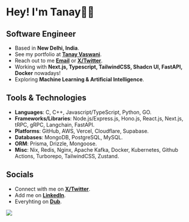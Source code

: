 # Hey! I'm Tanay👋🏼

## Software Engineer

- Based in **New Delhi, India**.
- See my portfolio at [**Tanay Vaswani**](https://dub.sh/tanayvaswani).
- Reach out to me [**Email**](mailto:vaswani.tanay9@gmail.com) or [**X/Twitter**](https://www.twitter.com/iTanayVaswani).
- Working with **Next.js, Typescript, TailwindCSS, Shadcn UI, FastAPI, Docker** nowadays!
- Exploring **Machine Learning & Artificial Intelligence**.

## Tools & Technologies

- **Languages**: C, C++, Javascript/TypeScript, Python, GO.
- **Frameworks/Libraries**: Node.js/Express.js, Hono.js, React.js, Next.js, tRPC, gRPC, Langchain, FastAPI. 
- **Platforms**: GitHub, AWS, Vercel, Cloudflare, Supabase.
- **Databases**: MongoDB, PostgreSQL, MySQL.
- **ORM**: Prisma, Drizzle, Mongoose.
- **Misc**: Nix, Redis, Nginx, Apache Kafka, Docker, Kubernetes, Github Actions, Turborepo, TailwindCSS, Zustand.

## Socials

- Connect with me on [**X/Twitter**](https://www.twitter.com/iTanayVaswani).
- Add me on [**LinkedIn**](https://www.linkedin.com/in/tanayvaswani).
- Everyhting on [**Dub**](https://dub.sh/tanay).

![](https://komarev.com/ghpvc/?username=tanayvaswani&color=blue&style=for-the-badge&label=PROFILE+VIEWS&base=2400)
